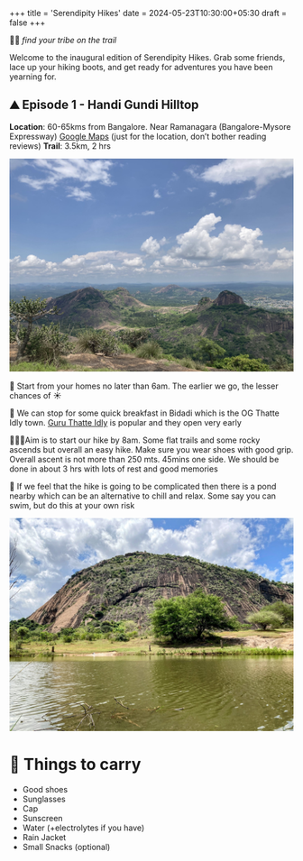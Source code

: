+++
title = 'Serendipity Hikes'
date = 2024-05-23T10:30:00+05:30
draft = false
+++

🧘🏼 _find your tribe on the trail_

Welcome to the inaugural edition of Serendipity Hikes. Grab some friends, lace up your hiking boots, and get ready for adventures you have been yearning for.

## ⛰️ Episode 1 - Handi Gundi Hilltop

**Location**: 60-65kms from Bangalore. Near Ramanagara (Bangalore-Mysore Expressway)
[Google Maps](https://maps.app.goo.gl/7NiHWDkgGP24HGMZ7) (just for the location, don’t bother reading reviews)
**Trail**: 3.5km, 2 hrs

![Handi Gundi](handi-gundi.jpeg)

🚗 Start from your homes no later than 6am. The earlier we go, the lesser chances of ☀️

🥯 We can stop for some quick breakfast in Bidadi which is the OG Thatte Idly town. [Guru Thatte Idly](https://maps.app.goo.gl/GwCbq2tWghqG4MuMA) is popular and they open very early

🧗🏼‍♂️Aim is to start our hike by 8am. Some flat trails and some rocky ascends but overall an easy hike. Make sure you wear shoes with good grip. Overall ascent is not more than 250 mts. 45mins one side. We should be done in about 3 hrs with lots of rest and good memories

🌊 If we feel that the hike is going to be complicated then there is a pond nearby which can be an alternative to chill and relax. Some say you can swim, but do this at your own risk

![Handi Gundi Pond](handi-gundi-pond.png)

# 🔔 Things to carry

- Good shoes
- Sunglasses
- Cap
- Sunscreen
- Water (+electrolytes if you have)
- Rain Jacket
- Small Snacks (optional)